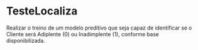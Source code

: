 # TesteLocaliza

Realizar o treino de um modelo preditivo que seja capaz de identificar se o Cliente será Adiplente (0) ou Inadimplente (1), conforme base disponibilizada.
